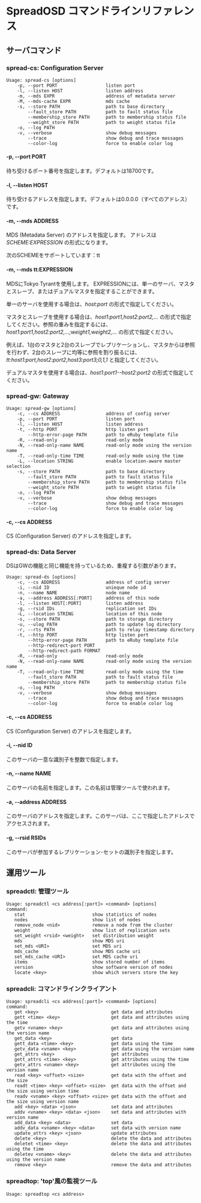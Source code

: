 SpreadOSD コマンドラインリファレンス
====================================

<!--
TODO
-->

## サーバコマンド

### spread-cs: Configuration Server

    Usage: spread-cs [options]
        -p, --port PORT                  listen port
        -l, --listen HOST                listen address
        -m, --mds EXPR                   address of metadata server
        -M, --mds-cache EXPR             mds cache
        -s, --store PATH                 path to base directory
            --fault_store PATH           path to fault status file
            --membership_store PATH      path to membership status file
            --weight_store PATH          path to weight status file
        -o, --log PATH
        -v, --verbose                    show debug messages
            --trace                      show debug and trace messages
            --color-log                  force to enable color log

#### -p, --port PORT

待ち受けるポート番号を指定します。デフォルトは18700です。

#### -l, --listen HOST

待ち受けるアドレスを指定します。デフォルトは0.0.0.0（すべてのアドレス）です。

#### -m, --mds ADDRESS

MDS (Metadata Server) のアドレスを指定します。
アドレスは *SCHEME:EXPRESSION* の形式になります。

次のSCHEMEをサポートしています：tt

#### -m, --mds tt:EXPRESSION

MDSにTokyo Tyrantを使用します。
EXPRESSIONには、単一のサーバ、マスタとスレーブ、またはデュアルマスタを指定することができます。

単一のサーバを使用する場合は、*host:port* の形式で指定してください。

マスタとスレーブを使用する場合は、*host1:port1,host2:port2,...* の形式で指定してください。参照の重みを指定するには、*host1:port1,host2:port2,...;weight1,weight2,...* の形式で指定ください。

例えば、1台のマスタと2台のスレーブでレプリケーションし、マスタからは参照を行わず、2台のスレーブに均等に参照を割り振るには、*tt:host1:port,host2:port2,host3:port3;0,1,1* と指定してください。

デュアルマスタを使用する場合は、*host1:port1--host2:port2* の形式で指定してください。

<!--
#### -s, --store PATH

TODO
-->


### spread-gw: Gateway

    Usage: spread-gw [options]
        -c, --cs ADDRESS                 address of config server
        -p, --port PORT                  listen port
        -l, --listen HOST                listen address
        -t, --http PORT                  http listen port
            --http-error-page PATH       path to eRuby template file
        -R, --read-only                  read-only mode
        -N, --read-only-name NAME        read-only mode using the version name
        -T, --read-only-time TIME        read-only mode using the time
        -L, --location STRING            enable location-aware master selection
        -s, --store PATH                 path to base directory
            --fault_store PATH           path to fault status file
            --membership_store PATH      path to membership status file
            --weight_store PATH          path to weight status file
        -o, --log PATH
        -v, --verbose                    show debug messages
            --trace                      show debug and trace messages
            --color-log                  force to enable color log

#### -c, --cs ADDRESS

CS (Configuration Server) のアドレスを指定します。

<!--
#### -L, --location STRING

TODO

#### -t, --http PORT

TODO

#### --http-error-page PATH

TODO

#### --http-redirect-port PORT

TODO

#### --http-redirect-path PATH

TODO

#### -R, --read-only

TODO

#### -T, --read-only-time TIME

TODO
-->


### spread-ds: Data Server

DSはGWの機能と同じ機能を持っているため、重複する引数があります。

    Usage: spread-ds [options]
        -c, --cs ADDRESS                 address of config server
        -i, --nid ID                     unieque node id
        -n, --name NAME                  node name
        -a, --address ADDRESS[:PORT]     address of this node
        -l, --listen HOST[:PORT]         listen address
        -g, --rsid IDs                   replication set IDs
        -L, --location STRING            location of this node
        -s, --store PATH                 path to storage directory
        -u, --ulog PATH                  path to update log directory
        -r, --rts PATH                   path to relay timestamp directory
        -t, --http PORT                  http listen port
            --http-error-page PATH       path to eRuby template file
            --http-redirect-port PORT
            --http-redirect-path FORMAT
        -R, --read-only                  read-only mode
        -N, --read-only-name NAME        read-only mode using the version name
        -T, --read-only-time TIME        read-only mode using the time
            --fault_store PATH           path to fault status file
            --membership_store PATH      path to membership status file
        -o, --log PATH
        -v, --verbose                    show debug messages
            --trace                      show debug and trace messages
            --color-log                  force to enable color log

#### -c, --cs ADDRESS

CS (Configuration Server) のアドレスを指定します。

#### -i, --nid ID

このサーバの一意な識別子を整数で指定します。

#### -n, --name NAME

このサーバの名前を指定します。この名前は管理ツールで使われます。

#### -a, --address ADDRESS

このサーバのアドレスを指定します。このサーバは、ここで指定したアドレスでアクセスされます。

#### -g, --rsid RSIDs

このサーバが参加するレプリケーション･セットの識別子を指定します。

<!--
#### -L, --location STRING

TODO

#### -s, --store PATH

TODO
-->


## 運用ツール

### spreadctl: 管理ツール

    Usage: spreadctl <cs address[:port]> <command> [options]
    command:
       stat                         show statistics of nodes
       nodes                        show list of nodes
       remove_node <nid>            remove a node from the cluster
       weight                       show list of replication sets
       set_weight <rsid> <weight>   set distribution weight
       mds                          show MDS uri
       set_mds <URI>                set MDS uri
       mds_cache                    show MDS cache uri
       set_mds_cache <URI>          set MDS cache uri
       items                        show stored number of items
       version                      show software version of nodes
       locate <key>                 show which servers store the key

<!--
TODO
-->


### spreadcli: コマンドラインクライアント

    Usage: spreadcli <cs address[:port]> <command> [options]
    command:
       get <key>                           get data and attributes
       gett <time> <key>                   get data and attributes using the time
       getv <vname> <key>                  get data and attributes using the version name
       get_data <key>                      get data
       gett_data <time> <key>              get data using the time
       getv_data <vname> <key>             get data using the version name
       get_attrs <key>                     get attributes
       gett_attrs <time> <key>             get attributes using the time
       getv_attrs <vname> <key>            get attributes using the version name
       read <key> <offset> <size>          get data with the offset and the size
       readt <time> <key> <offset> <size>  get data with the offset and the size using version time
       readv <vname> <key> <offset> <size> get data with the offset and the size using version name
       add <key> <data> <json>             set data and attributes
       addv <vname> <key> <data> <json>    set data and attributes with version name
       add_data <key> <data>               set data
       addv_data <vname> <key> <data>      set data with version name
       update_attrs <key> <json>           update attributes
       delete <key>                        delete the data and attributes
       deletet <time> <key>                delete the data and attributes using the time
       deletev <vname> <key>               delete the data and attributes using the version name
       remove <key>                        remove the data and attributes

<!--
TODO
-->


### spreadtop: 'top'風の監視ツール

    Usage: spreadtop <cs address>


